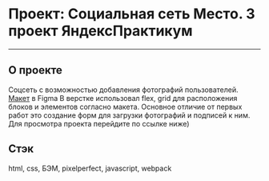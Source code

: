 # Проект: Социальная сеть Место. 3 проект ЯндексПрактикум
------
## О проекте
Соцсеть с возможностью добавления фотографий пользователей.
[Макет](https://www.figma.com/file/6O4811T8kDFAjnIPfnQbdq/JavaScript.-Sprint-4-(Copy)?node-id=28212%3A155) в Figma
В верстке использовал flex, grid для расположения блоков и элементов согласно макета. Основное отличие от первых работ это создание форм для загрузки фотографий и подписей к ним. Для просмотра проекта перейдите по ссылке ниже)

## Стэк
html, css, БЭМ, pixelperfect, javascript, webpack
